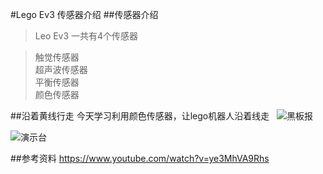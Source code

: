 #Lego Ev3 传感器介绍
##传感器介绍
>Leo Ev3 一共有4个传感器

>触觉传感器  
>超声波传感器  
>平衡传感器  
>颜色传感器

##沿着黄线行走
今天学习利用颜色传感器，让lego机器人沿着线走  
![黑板报](https://yyer.github.io/img/lego-ev3-20180321-1.jpg)


![演示台](https://yyer.github.io/img/lego-ev3-20180321-2.jpg)


##参考资料
https://www.youtube.com/watch?v=ye3MhVA9Rhs
